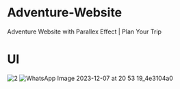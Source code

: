 # Adventure-Website
Adventure Website with Parallex Effect | Plan Your Trip 


# UI
![2](https://github.com/TilakRaj28/Adventure-Website/assets/122775556/8fed6242-6419-4d0c-a509-b83e1e058bd7)
![WhatsApp Image 2023-12-07 at 20 53 19_4e3104a0](https://github.com/TilakRaj28/Adventure-Website/assets/122775556/a1874c56-9fcd-4120-bc98-a4120cbaea6b)
